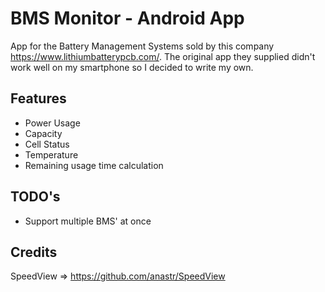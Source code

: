 # BMS Monitor - Android App

App for the Battery Management Systems sold by this company https://www.lithiumbatterypcb.com/. The original app they supplied didn't work well on my smartphone so I decided to write my own.

## Features

* Power Usage
* Capacity
* Cell Status
* Temperature
* Remaining usage time calculation

## TODO's

* Support multiple BMS' at once

## Credits

SpeedView => https://github.com/anastr/SpeedView
